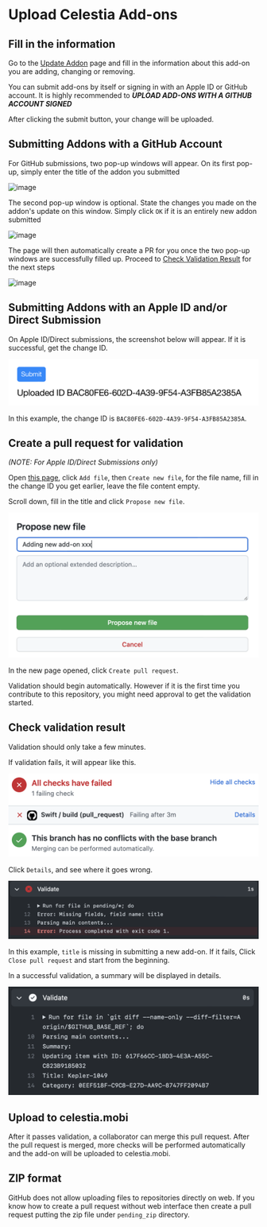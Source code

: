# Upload Celestia Add-ons

## Fill in the information

Go to the [Update Addon](https://celestia.mobi/submit-addon) page and fill in the information about this add-on you are adding, changing or removing.

You can submit add-ons by itself or signing in with an Apple ID or GitHub account. It is highly recommended to **_UPLOAD ADD-ONS WITH A GITHUB ACCOUNT SIGNED_**

After clicking the submit button, your change will be uploaded. 

## Submitting Addons with a GitHub Account

For GitHub submissions, two pop-up windows will appear. On its first pop-up, simply enter the title of the addon you submitted

![image](https://github.com/celestiamobile/celestia-addon-validator/assets/95486841/7f720084-b43d-46d1-9714-0b67e88e447c)

The second pop-up window is optional. State the changes you made on the addon's update on this window. Simply click `OK` if it is an entirely new addon submitted

![image](https://github.com/celestiamobile/celestia-addon-validator/assets/95486841/36874e29-44f9-41bc-b69f-b8c481e05437)

The page will then automatically create a PR for you once the two pop-up windows are successfully filled up. Proceed to [Check Validation Result](https://github.com/celestiamobile/celestia-addon-validator/edit/main/README.md#check-validation-result) for the next steps

![image](https://github.com/celestiamobile/celestia-addon-validator/assets/95486841/d2a16b23-7f8f-488d-accf-6b51479330ef)

## Submitting Addons with an Apple ID and/or Direct Submission

On Apple ID/Direct submissions, the screenshot below will appear. If it is successful, get the change ID.

![submission success view](images/submission-success.png)

In this example, the change ID is `BAC80FE6-602D-4A39-9F54-A3FB85A2385A`.

## Create a pull request for validation
_(NOTE: For Apple ID/Direct Submissions only)_

Open [this page](https://github.com/levinli303/celestia-addon-validator/tree/main/pending), click `Add file`, then `Create new file`, for the file name, fill in the change ID you get earlier, leave the file content empty.

Scroll down, fill in the title and click `Propose new file`.

![creating a pull request](images/create-pr.png)

In the new page opened, click `Create pull request`.

Validation should begin automatically. However if it is the first time you contribute to this repository, you might need approval to get the validation started.

## Check validation result

Validation should only take a few minutes.

If validation fails, it will appear like this.

![failing vaidation](images/failing-validation.png)

Click `Details`, and see where it goes wrong.

![failing vaidation details](images/validation-details.png)

In this example, `title` is missing in submitting a new add-on. If it fails, Click `Close pull request` and start from the beginning.

In a successful validation, a summary will be displayed in details.

![successful vaidation details](images/successful-validation.png)

## Upload to celestia.mobi

After it passes validation, a collaborator can merge this pull request. After the pull request is merged, more checks will be performed automatically and the add-on will be uploaded to celestia.mobi.

## ZIP format

GitHub does not allow uploading files to repositories directly on web. If you know how to create a pull request without web interface then create a pull request putting the zip file under `pending_zip` directory.
